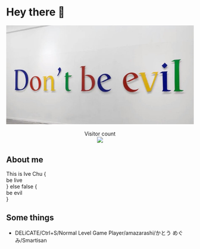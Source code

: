 # Hey there :wave:

<img src="https://raw.githubusercontent.com/zynowhere/zynowhere/main/resources/IMG.jpg" alt="Hello world">

<p align="center"> 
  Visitor count<br>
  <img src="https://profile-counter.glitch.me/zynowhere/count.svg" />
</p>

## About me

This is 
  Ive Chu {  
  be live  
} else false {  
  be evil  
}

## Some things

- DELiCATE/Ctrl+S/Normal Level Game Player/amazarashi/かとう めぐみ/Smartisan
<!--
## Get in touch :coffee:

- Your future buddy to discuss Android related things and tech in general on [Twitter](https://twitter.com/IveZhu).
- And of course GitHub you're already on (Recursion).

##
thx [sagar-viradiya](https://github.com/sagar-viradiya)

**sagar-viradiya/sagar-viradiya** is a ✨ _special_ ✨ repository because its `README.md` (this file) appears on your GitHub profile.

Here are some ideas to get you started: 

- 🔭 I’m currently working on ...
- 🌱 I’m currently learning ...
- 👯 I’m looking to collaborate on ...
- 🤔 I’m looking for help with ...
- 💬 Ask me about ...
- 📫 How to reach me: ...
- 😄 Pronouns: ...
- ⚡ Fun fact: ...
-->
